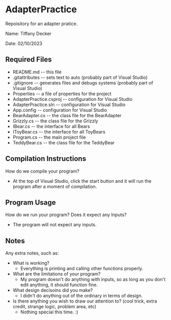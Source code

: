 # AdapterPractice
Repoisitory for an adapter pratice.

Name: Tiffany Decker

Date: 02/10/2023

## Required Files
* README.md -- this file
* .gitattributes -- sets text to auto (probably part of Visual Studio)
* .gitignore -- generates files and debugs systems (probably part of Visual Studio)
* Properties -- a file of properties for the project
* AdapterPractice.csproj -- configuration for Visual Studio
* AdapterPractice.sln -- configuration for Visual Studio
* App.config -- configuration for Visual Studio
* BearAdapter.cs -- the class file for the BearAdapter
* Grizzly.cs -- the class file for the Grizzly
* IBear.cs -- the interface for all Bears
* IToyBear.cs -- the interface for all ToyBears
* Program.cs -- the main project file
* TeddyBear.cs -- the class file for the TeddyBear

## Compilation Instructions
How do we compile your program?
* At the top of Visual Studio, click the start button and it will run the program after a moment of compilation.

## Program Usage
How do we run your program? Does it expect any Inputs?
* The program will not expect any inputs.

## Notes
Any extra notes, such as:
* What is working?
  * Everything is printing and calling other functions properly.
* What are the limitations of your program?
  * My program doesn't do anything with inputs, so as long as you don't edit anything, it should function fine.
* What design decisoins did you make?
  * I didn't do anything out of the ordinary in terms of design.
* Is there anything you wish to draw our attention to? (cool trick, extra credit, strange logic, problem area, etc)
  * Nothing special this time. :)

